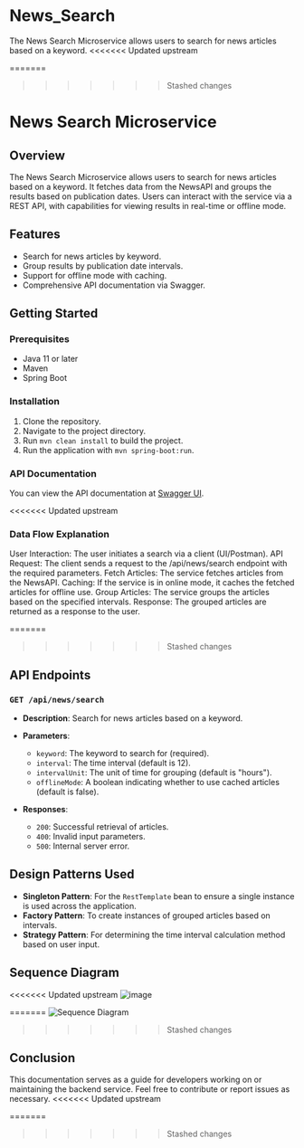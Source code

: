 # News_Search
 The News Search Microservice allows users to search for news articles based on a keyword.
<<<<<<< Updated upstream

=======
>>>>>>> Stashed changes
# News Search Microservice

## Overview

The News Search Microservice allows users to search for news articles based on a keyword. It fetches data from the NewsAPI and groups the results based on publication dates. Users can interact with the service via a REST API, with capabilities for viewing results in real-time or offline mode.

## Features

- Search for news articles by keyword.
- Group results by publication date intervals.
- Support for offline mode with caching.
- Comprehensive API documentation via Swagger.

## Getting Started

### Prerequisites

- Java 11 or later
- Maven
- Spring Boot

### Installation

1. Clone the repository.
2. Navigate to the project directory.
3. Run `mvn clean install` to build the project.
4. Run the application with `mvn spring-boot:run`.

### API Documentation

You can view the API documentation at [Swagger UI](http://localhost:8080/swagger-ui.html).

<<<<<<< Updated upstream
### Data Flow Explanation
User Interaction: The user initiates a search via a client (UI/Postman).
API Request: The client sends a request to the /api/news/search endpoint with the required parameters.
Fetch Articles: The service fetches articles from the NewsAPI.
Caching: If the service is in online mode, it caches the fetched articles for offline use.
Group Articles: The service groups the articles based on the specified intervals.
Response: The grouped articles are returned as a response to the user.


=======
>>>>>>> Stashed changes
## API Endpoints

### `GET /api/news/search`

- **Description**: Search for news articles based on a keyword.
- **Parameters**:
  - `keyword`: The keyword to search for (required).
  - `interval`: The time interval (default is 12).
  - `intervalUnit`: The unit of time for grouping (default is "hours").
  - `offlineMode`: A boolean indicating whether to use cached articles (default is false).
  
- **Responses**:
  - `200`: Successful retrieval of articles.
  - `400`: Invalid input parameters.
  - `500`: Internal server error.

## Design Patterns Used

- **Singleton Pattern**: For the `RestTemplate` bean to ensure a single instance is used across the application.
- **Factory Pattern**: To create instances of grouped articles based on intervals.
- **Strategy Pattern**: For determining the time interval calculation method based on user input.

## Sequence Diagram

<<<<<<< Updated upstream
![image](https://github.com/user-attachments/assets/c8850e58-2b62-441f-a16e-3d1a04d9541c)

=======
![Sequence Diagram](sequence_diagram.png) 
>>>>>>> Stashed changes

## Conclusion

This documentation serves as a guide for developers working on or maintaining the backend service. Feel free to contribute or report issues as necessary.
<<<<<<< Updated upstream

=======
>>>>>>> Stashed changes
